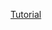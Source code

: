 [Tutorial](https://www.youtube.com/watch?v=ACVBMrgdXgE&list=PLxRcI0Ere7NZdZ0auFaayxOb51PD6Tyic&index=1)
